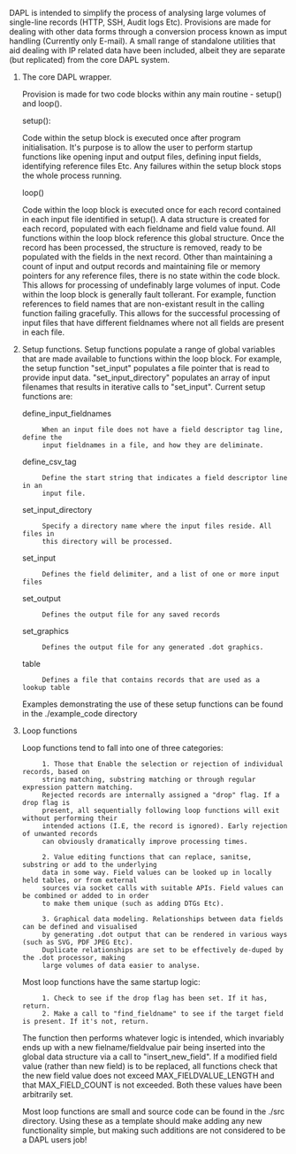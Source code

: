 DAPL is intended to simplify the process of analysing large volumes of single-line records (HTTP, 
SSH, Audit logs Etc). Provisions are made for dealing with other data forms through a conversion 
process known as imput handling (Currently only E-mail). A small range of standalone utilities that 
aid dealing with IP related data have been included, albeit they are separate (but replicated) from 
the core DAPL system.

1. The core DAPL wrapper.

      Provision is made for two code blocks within any main routine - setup() and loop(). 
  
      setup():
    
      Code within the setup block is executed once after program initialisation. It's purpose 
      is to allow the user to perform startup functions like opening input and output files, 
      defining input fields, identifying reference files Etc. Any failures within the setup 
      block stops the whole process running.
      
      loop()
  
      Code within the loop block is executed once for each record contained in each input file
      identified in setup(). A data structure is created for each record, populated with each 
      fieldname and field value found. All functions within the loop block reference this global
      structure. Once the record has been processed, the structure is removed, ready to be populated 
      with the fields in the next record. Other than maintaining a count of input and output records
      and maintaining file or memory pointers for any reference files, there is no state within the
      code block. This allows for processing of undefinably large volumes of input.
      Code within the loop block is generally fault tollerant. For example, function references to 
      field names that are non-existant result in the calling function failing gracefully. This 
      allows for the successful processing of input files that have different fieldnames where not
      all fields are present in each file. 
      
2. Setup functions.
      Setup functions populate a range of global variables that are made available to functions
      within the loop block. For example, the setup function "set_input" populates a file pointer
      that is read to provide input data. "set_input_directory" populates an array of input filenames
      that results in iterative calls to "set_input". Current setup functions are:
      
      define_input_fieldnames
            
            When an input file does not have a field descriptor tag line, define the 
            input fieldnames in a file, and how they are deliminate.
            
      define_csv_tag
 
            Define the start string that indicates a field descriptor line in an
            input file.
 
      set_input_directory 
            
            Specify a directory name where the input files reside. All files in
            this directory will be processed. 
 
      set_input 
            
            Defines the field delimiter, and a list of one or more input files
            
      set_output 
            
            Defines the output file for any saved records
            
      set_graphics 
            
            Defines the output file for any generated .dot graphics.
            
      table 
            
            Defines a file that contains records that are used as a  lookup table
      
      Examples demonstrating the use of these setup functions can be found in the ./example_code directory
      
3. Loop functions

      Loop functions tend to fall into one of three categories:
      
            1. Those that Enable the selection or rejection of individual records, based on
            string matching, substring matching or through regular expression pattern matching. 
            Rejected records are internally assigned a "drop" flag. If a drop flag is 
            present, all sequentially following loop functions will exit without performing their 
            intended actions (I.E, the record is ignored). Early rejection of unwanted records 
            can obviously dramatically improve processing times.
            
            2. Value editing functions that can replace, sanitse, substring or add to the underlying
            data in some way. Field values can be looked up in locally held tables, or from external
            sources via socket calls with suitable APIs. Field values can be combined or added to in order
            to make them unique (such as adding DTGs Etc). 
            
            3. Graphical data modeling. Relationships between data fields can be defined and visualised
            by generating .dot output that can be rendered in various ways (such as SVG, PDF JPEG Etc).
            Duplicate relationships are set to be effectively de-duped by the .dot processor, making
            large volumes of data easier to analyse. 
      
      Most loop functions have the same startup logic:
      
            1. Check to see if the drop flag has been set. If it has, return.
            2. Make a call to "find_fieldname" to see if the target field is present. If it's not, return.
  
      The function then performs whatever logic is intended, which invariably ends up with a new 
      fielname/fieldvalue pair being inserted into the global data structure via a call to 
      "insert_new_field". If a modified field value (rather than new field) is to be replaced, all functions 
      check that the new field value does not exceed MAX_FIELDVALUE_LENGTH and that MAX_FIELD_COUNT is not
      exceeded. Both these values have been arbitrarily set. 
      
      Most loop functions are small and source code can be found in the ./src directory. Using these as a
      template should make adding any new functionality simple, but making such additions are not considered
      to be a DAPL users job!
      
